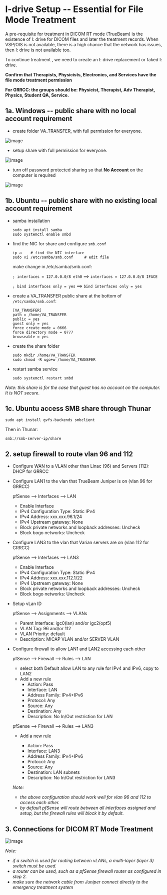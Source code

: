 # I-drive Setup -- Essential for File Mode Treatment

A pre-requisite for treatment in DICOM RT mode (TrueBeam) is the existence of I: drive for
DICOM files and later the treatment records. 
When VSP/OIS is not available, there is a high chance that the network has issues, then I: drive is not available too. 

To continue treatment , we need to create an I: drive replacement or faked I: drive.

**Confirm that Therapists, Physicists, Electronics, and Services have the file mode treatment permission**

**For GRRCC: the groups should be: Physicist, Therapist, Adv Therapist, Physics, Student QA, Service.**

## 1a. Windows -- public share with no local account requirement

* create folder VA_TRANSFER, with full permission for everyone. 

![image](images/VA_TRANS%20Permission.png)


* setup share with full permission for everyone. 

![image](images/VA_TRANS%20Properties.png)

* turn off password protected sharing so that **No Account** on the computer is required

![image](images/VA_TRANS%20Sharing%20Settings.png)


## 1b. Ubuntu -- public share with no existing local account requirement

* samba installation 

  ```
  sudo apt install samba
  sudo systemctl enable smbd
  ```

* find the NIC for share and configure `smb.conf`
  ```
  ip a    # find the NIC interface
  sudo vi /etc/samba/smb.conf     # edit file
  ```

  make change in /etc/samba/smb.conf:
  
  `; interfaces = 127.0.0.0/8 eth0` ==> `interfaces = 127.0.0.0/8 IFACE`
  
  `; bind interfaces only = yes`  ==> `bind interfaces only = yes`
  

* create a VA_TRANSFER public share at the bottom of `/etc/samba/smb.conf`:

  ```
  [VA_TRANSFER]
  path = /home/VA_TRANSFER
  public = yes
  guest only = yes
  force create mode = 0666
  force directory mode = 0777
  browseable = yes
  ```

* create the share folder
 
  ```
  sudo mkdir /home/VA_TRANSFER
  sudo chmod -R ugo+w /home/VA_TRANSFER
  ```

* restart samba service 

  ```
  sudo systemctl restart smbd
  ```

_Note: this share is for the case that guest has no account on the computer. It is NOT secure._

## 1c. Ubuntu access SMB share through Thunar

```
sudo apt install gvfs-backends smbclient
```

Then in Thunar: 

```
smb://smb-server-ip/share
```

## 2. setup firewall to route vlan 96 and 112

* Configure WAN to a VLAN other than Linac (96) and Servers (112): DHCP for GRRCC
  
* Configure LAN1 to the vlan that TrueBeam Juniper is on (vlan 96 for GRRCC)

  pfSense --> Interfaces --> LAN

  - Enable Interface
  - IPv4 Configuration Type: Static IPv4
  - IPv4 Address: xxx.xxx.96.1/24
  - IPv4 Upstream gateway: None
  - Block private networks and loopback addresses: Uncheck
  - Block bogo networks: Uncheck
 
* Configure LAN3 to the vlan that Varian servers are on (vlan 112 for GRRCC)

  pfSense --> Interfaces --> LAN3

  - Enable Interface
  - IPv4 Configuration Type: Static IPv4
  - IPv4 Address: xxx.xxx.112.1/22
  - IPv4 Upstream gateway: None
  - Block private networks and loopback addresses: Uncheck
  - Block bogo networks: Uncheck

* Setup vLan ID

  pfSense --> Assignments --> VLANs

  - Parent Interface: igc0(lan) and/or igc2(opt5) 
  - VLAN Tag: 96 and/or 112
  - VLAN Priority: default
  - Description: MICAP VLAN and/or SERVER VLAN

* Configure firewall to allow LAN1 and LAN2 accessing each other

  pfSense --> Firewall --> Rules --> LAN

  - select both Default allow LAN to any rule for IPv4 and IPv6, copy to LAN2
  - Add a new rule
    * Action: Pass
    * Interface: LAN
    * Address Family: IPv4+IPv6
    * Protocol: Any
    * Source: Any
    * Destination: Any
    * Description: No In/Out restriction for LAN
   
  pfSense --> Firewall --> Rules --> LAN3

  - Add a new rule
 
    * Action: Pass
    * Interface: LAN3
    * Address Family: IPv4+IPv6
    * Protocol: Any
    * Source: Any
    * Destination: LAN subnets
    * Description: No In/Out restriction for LAN3

  _Note:_
  * _the above configuration should work well for vlan 96 and 112 to access each other._
  * _by default pfSense will route between all interfaces assigned and setup, but the firewall rules will block it by default._

## 3. Connections for DICOM RT Mode Treatment

![image](images/Tx%20Network%20Layout.png)

_Note:_
* _if a switch is used for routing between vLANs, a multi-layer (layer 3) switch must be used._
* _a router can be used, such as a pfSense firewall router as configured in step 2._
* _make sure the network cable from Juniper connect directly to the emergency treatment system_

